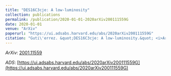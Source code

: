 ```yaml
---
title: "DES16C3cje: A low-luminosity"
collection: publications
permalink: /publication/2020-01-01-2020arXiv200111559G
date: 2020-01-01
venue: "ArXiv"
paperurl: "https://ui.adsabs.harvard.edu/abs/2020arXiv200111559G"
citation: "Guti\'errez. &quot;DES16C3cje: A low-luminosity.&quot; <i>ArXiv</i>, :, Jan 2020"
---
```


*ArXiv*: [2001.11559](https://arxiv.org/abs/2001.11559)

*ADS*: [https://ui.adsabs.harvard.edu/abs/2020arXiv200111559G](https://ui.adsabs.harvard.edu/abs/2020arXiv200111559G)
